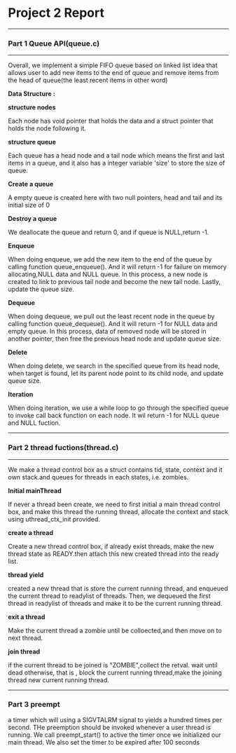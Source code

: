 
# Project 2 Report
---
### Part 1 Queue API(queue.c)
___
Overall, we implement a simple FIFO queue based on linked list idea 
that allows user to add new items to the end of queue and remove
items from the head of queue(the least recent items in other word)

**Data Structure :**

**structure nodes**

Each node has void pointer that holds the data and a struct pointer
that holds the node following it.

**structure queue**

Each queue has a head node and a tail node which means the first and 
last items in a queue, and it also has a integer variable 'size' to
store the size of queue.

**Create a queue**

A empty queue is created here with two null pointers, head and tail
and its initial size of 0

**Destroy a queue**

We deallocate the queue and return 0, and if queue is NULL,return 
-1.

**Enqueue**

When doing enqueue, we add the new item to the end of the queue by
calling function queue_enqueue(). And it will return -1 for 
failure on memory allocating,NULL data and NULL queue. In this 
process, a new node is created to link to previous tail node and 
become the new tail node. Lastly, update the queue size.

**Dequeue**

When doing dequeue, we pull out the least recent node in the queue
by calling function queue_dequeue(). And it will return -1 for 
NULL data and empty queue. In this process, data of removed node
will be stored in another pointer, then free the previous head 
node and update queue size.

**Delete**

When doing delete, we search in the specified queue from its 
head node, when target is found, let its parent node point 
to its child node, and update queue size.

**Iteration**

When doing iteration, we use a while loop to go through the 
specified queue to invoke call back function on each node.
It wil return -1 for NULL queue and NULL fuction.

___
### Part 2 thread fuctions(thread.c)
___
We make a thread control box as a struct contains tid, state,
context and it own stack.and queues for threads in each
states, i.e. zombies. 

**Initial mainThread**

If never a thread been create, we need to first initial a main
thread control box, and make this thread the running thread,
allocate the context and stack using uthread_ctx_init provided.

**create a thread**

Create a new thread control box, if already exist threads, make
the new thread state as READY.then attach this new created
thread into the ready list.

**thread yield**

created a new thread that is store the current running thread,
and enqueued the current thread to readylist of threads. 
Then, we dequeued the first thread in readylist of threads
and make it to be the current running thread.

**exit a thread**

Make the current thread a zombie until be colloected,and then 
move on to next thread.

**join thread**

if the current thread to be joined is "ZOMBIE",collect the retval.
wait until dead otherwise, that is , block the current running 
thread,make the joining thread new current running thread.

___

### Part 3 preempt

a timer which will using a SIGVTALRM signal to yields a hundred
times per second. THe preemption should be invoked whenever a user
thread is running. We call preempt_start() to active the timer 
once we initialized our main thread. We also set the timer to 
be expired after 100 seconds

